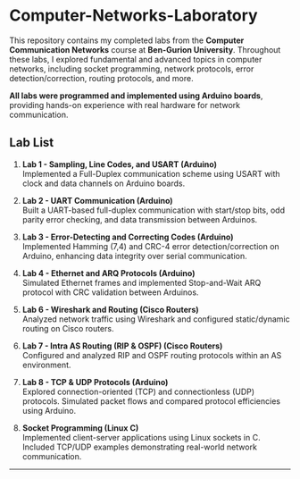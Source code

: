 # Computer-Networks-Laboratory
This repository contains my completed labs from the **Computer Communication Networks** course at **Ben-Gurion University**. Throughout these labs, I explored fundamental and advanced topics in computer networks, including socket programming, network protocols, error detection/correction, routing protocols, and more.

**All labs were programmed and implemented using Arduino boards**, providing hands-on experience with real hardware for network communication.

## Lab List

1. **Lab 1 - Sampling, Line Codes, and USART (Arduino)**  
   Implemented a Full-Duplex communication scheme using USART with clock and data channels on Arduino boards.

2. **Lab 2 - UART Communication (Arduino)**  
   Built a UART-based full-duplex communication with start/stop bits, odd parity error checking, and data transmission between Arduinos.

3. **Lab 3 - Error-Detecting and Correcting Codes (Arduino)**  
   Implemented Hamming (7,4) and CRC-4 error detection/correction on Arduino, enhancing data integrity over serial communication.

4. **Lab 4 - Ethernet and ARQ Protocols (Arduino)**  
   Simulated Ethernet frames and implemented Stop-and-Wait ARQ protocol with CRC validation between Arduinos.

5. **Lab 6 - Wireshark and Routing (Cisco Routers)**  
   Analyzed network traffic using Wireshark and configured static/dynamic routing on Cisco routers.

6. **Lab 7 - Intra AS Routing (RIP & OSPF) (Cisco Routers)**  
   Configured and analyzed RIP and OSPF routing protocols within an AS environment.

7. **Lab 8 - TCP & UDP Protocols (Arduino)**  
   Explored connection-oriented (TCP) and connectionless (UDP) protocols. Simulated packet flows and compared protocol efficiencies using Arduino.

8. **Socket Programming (Linux C)**  
   Implemented client-server applications using Linux sockets in C. Included TCP/UDP examples demonstrating real-world network communication.

---
